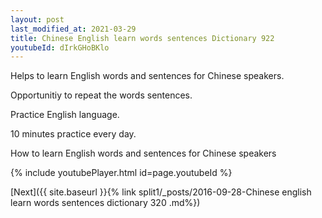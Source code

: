 ```yaml
---
layout: post
last_modified_at: 2021-03-29
title: Chinese English learn words sentences Dictionary 922 
youtubeId: dIrkGHoBKlo
---
```

 
 
Helps to learn English words and sentences for Chinese speakers.

Opportunitiy to repeat the words sentences. 

Practice English language. 
 
10 minutes practice every day. 
 
How to learn English words and sentences for Chinese speakers 
 
{% include youtubePlayer.html id=page.youtubeId %}
 
 
[Next]({{ site.baseurl }}{% link  split1/_posts/2016-09-28-Chinese english learn words sentences dictionary 320 .md%})
 
